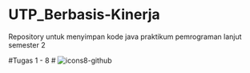 # UTP_Berbasis-Kinerja
Repository untuk menyimpan kode java praktikum pemrograman lanjut semester 2

#Tugas 1 - 8 #
![icons8-github](https://user-images.githubusercontent.com/103413005/174445154-d964ceb4-7e52-47d5-8b86-4bde14477142.gif)

